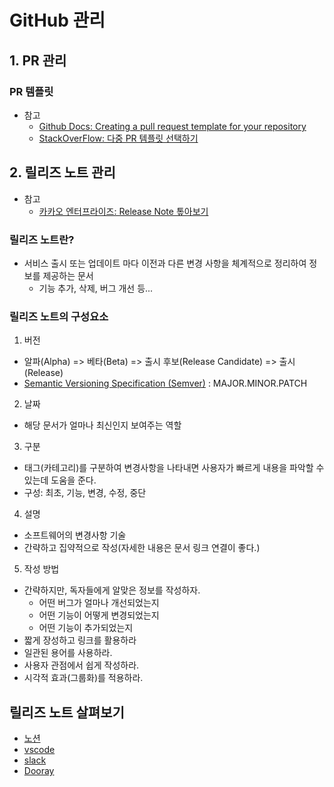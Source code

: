 # GitHub 관리

## 1. PR 관리

### PR 템플릿

- 참고
  - [Github Docs: Creating a pull request template for your repository](https://docs.github.com/en/enterprise-server@3.7/communities/using-templates-to-encourage-useful-issues-and-pull-requests/creating-a-pull-request-template-for-your-repository)
  - [StackOverFlow: 다중 PR 템플릿 선택하기](https://stackoverflow.com/questions/73771068/multiple-templates-for-pull-requests-on-github)

## 2. 릴리즈 노트 관리

- 참고
  - [카카오 엔터프라이즈: Release Note 톺아보기](https://tech.kakaoenterprise.com/113)

### 릴리즈 노트란?

- 서비스 출시 또는 업데이트 마다 이전과 다른 변경 사항을 체계적으로 정리하여 정보를 제공하는 문서
  - 기능 추가, 삭제, 버그 개선 등...

### 릴리즈 노트의 구성요소

1. 버전

- 알파(Alpha) => 베타(Beta) => 출시 후보(Release Candidate) => 출시(Release)
- [Semantic Versioning Specification (Semver)](https://semver.org/lang/ko/spec/v2.0.0.html) : MAJOR.MINOR.PATCH

2. 날짜

- 해당 문서가 얼마나 최신인지 보여주는 역할

3. 구분

- 태그(카테고리)를 구분하여 변경사항을 나타내면 사용자가 빠르게 내용을 파악할 수 있는데 도움을 준다.
- 구성: 최초, 기능, 변경, 수정, 중단

4. 설명

- 소프트웨어의 변경사항 기술
- 간략하고 집약적으로 작성(자세한 내용은 문서 링크 연결이 좋다.)

5. 작성 방법

- 간략하지만, 독자들에게 알맞은 정보를 작성하자.
  - 어떤 버그가 얼마나 개선되었는지
  - 어떤 기능이 어떻게 변경되었는지
  - 어떤 기능이 추가되었는지
- 짧게 장성하고 링크를 활용하라
- 일관된 용어를 사용하라.
- 사용자 관점에서 쉽게 작성하라.
- 시각적 효과(그룹화)를 적용하라.

## 릴리즈 노트 살펴보기

- [노션](https://www.notion.so/ko-kr/releases)
- [vscode](https://github.com/microsoft/vscode/releases)
- [slack](https://slack.com/intl/ko-kr/release-notes/windows)
- [Dooray](https://helpdesk.dooray.com/share/pages/9wWo-xwiR66BO5LGshgVTg/3179083034117533402)
